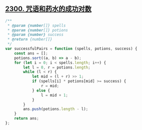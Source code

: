 ## [2300. 咒语和药水的成功对数](https://leetcode.cn/problems/successful-pairs-of-spells-and-potions/description/)

```ts
/**
 * @param {number[]} spells
 * @param {number[]} potions
 * @param {number} success
 * @return {number[]}
 */
var successfulPairs = function (spells, potions, success) {
    const ans = [];
    potions.sort((a, b) => a - b);
    for (let i = 0; i < spells.length; i++) {
        let l = 0, r = potions.length;
        while (l < r) {
            let mid = (l + r) >> 1;
            if (spells[i] * potions[mid] >= success) {
                r = mid;
            } else {
                l = mid + 1;
            }
        }
        ans.push(potions.length - l);
    }
    return ans;
};
```
